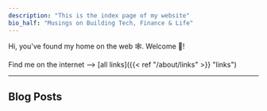 ```yaml
---
description: "This is the index page of my website"
bio_half: "Musings on Building Tech, Finance & Life"
---
```


Hi, you've found my home on the web 🕸. Welcome :wave:!

Find me on the internet --> [all links]({{< ref "/about/links" >}} "links")

---

## Blog Posts
